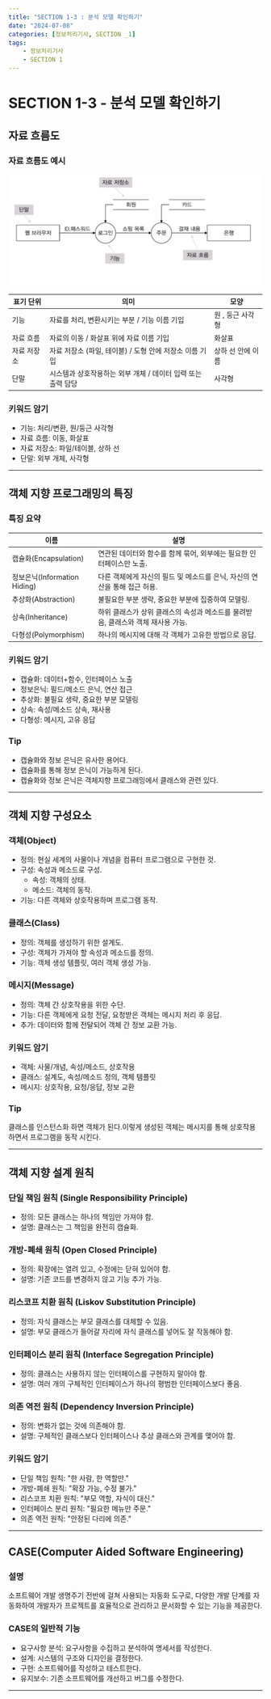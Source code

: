 ```yaml
---
title: "SECTION 1-3 : 분석 모델 확인하기"
date: "2024-07-08"
categories: [정보처리기사, SECTION _1]
tags:
    - 정보처리기사 
    - SECTION 1
---
```


# SECTION 1-3 - 분석 모델 확인하기

## 자료 흐름도

### 자료 흐름도 예시
![DFC](/assets/img/IPE/DataFlowChart.jpg)

| 표기 단위 | 의미 | 모양 |
| --- | --- | --- | 
| 기능 | 자료를 처리, 변환시키는 부분 / 기능 이름 기입 | 원 , 둥근 사각형 |
| 자료 흐름 | 자료의 이동 / 화살표 위에 자료 이름 기입 | 화살표 |
| 자료 저장소 | 자료 저장소 (파일, 테이블) / 도형 안에 저장소 이름 기입 | 상하 선 안에 이름 |
| 단말 | 시스템과 상호작용하는 외부 개체 / 데이터 입력 또는 출력 담당 | 사각형 | 

### 키워드 암기
* 기능: 처리/변환, 원/둥근 사각형
* 자료 흐름: 이동, 화살표
* 자료 저장소: 파일/테이블, 상하 선
* 단말: 외부 개체, 사각형

---------------------------------------

## 객체 지향 프로그래밍의 특징

### 특징 요약

| 이름 | 설명 |
| --- | --- |
|캡슐화(Encapsulation)|연관된 데이터와 함수를 함께 묶어, 외부에는 필요한 인터페이스만 노출.|
|정보은닉(Information Hiding)|다른 객체에게 자신의 필드 및 메소드를 은닉, 자신의 연산을 통해 접근 허용.|
|추상화(Abstraction)|불필요한 부분 생략, 중요한 부분에 집중하여 모델링.|
|상속(Inheritance)|하위 클래스가 상위 클래스의 속성과 메소드를 물려받음, 클래스와 객체 재사용 가능.|
|다형성(Polymorphism)|하나의 메시지에 대해 각 객체가 고유한 방법으로 응답.|

### 키워드 암기
* 캡슐화: 데이터+함수, 인터페이스 노출
* 정보은닉: 필드/메소드 은닉, 연산 접근
* 추상화: 불필요 생략, 중요한 부분 모델링
* 상속: 속성/메소드 상속, 재사용
* 다형성: 메시지, 고유 응답

### Tip
* 캡슐화와 정보 은닉은 유사한 용어다.
* 캡슐화를 통해 정보 은닉이 가능하게 된다.
* 캡슐화와 정보 은닉은 객체지향 프로그래밍에서 클래스와 관련 있다.

---------------------------

## 객체 지향 구성요소

### 객체(Object)
* 정의: 현실 세계의 사물이나 개념을 컴퓨터 프로그램으로 구현한 것.
* 구성: 속성과 메소드로 구성.
    * 속성: 객체의 상태.
    * 메소드: 객체의 동작.
* 기능: 다른 객체와 상호작용하며 프로그램 동작.

### 클래스(Class)
* 정의: 객체를 생성하기 위한 설계도.
* 구성: 객체가 가져야 할 속성과 메소드를 정의.
* 기능: 객체 생성 템플릿, 여러 객체 생성 가능.

### 메시지(Message)
* 정의: 객체 간 상호작용을 위한 수단.
* 기능: 다른 객체에게 요청 전달, 요청받은 객체는 메시지 처리 후 응답.
* 추가: 데이터와 함께 전달되어 객체 간 정보 교환 가능.

### 키워드 암기
* 객체: 사물/개념, 속성/메소드, 상호작용
* 클래스: 설계도, 속성/메소드 정의, 객체 템플릿
* 메시지: 상호작용, 요청/응답, 정보 교환

### Tip
클래스를 인스턴스화 하면 객체가 된다.이렇게 생성된 객체는 메시지를 통해 상호작용 하면서 프로그램을 동작 시킨다.

--------------------------------

## 객체 지향 설계 원칙

### 단일 책임 원칙 (Single Responsibility Principle)
* 정의: 모든 클래스는 하나의 책임만 가져야 함.
* 설명: 클래스는 그 책임을 완전히 캡슐화.

### 개방-폐쇄 원칙 (Open Closed Principle)
* 정의: 확장에는 열려 있고, 수정에는 닫혀 있어야 함.
* 설명: 기존 코드를 변경하지 않고 기능 추가 가능.

### 리스코프 치환 원칙 (Liskov Substitution Principle)
* 정의: 자식 클래스는 부모 클래스를 대체할 수 있음.
* 설명: 부모 클래스가 들어갈 자리에 자식 클래스를 넣어도 잘 작동해야 함.

### 인터페이스 분리 원칙 (Interface Segregation Principle)
* 정의: 클래스는 사용하지 않는 인터페이스를 구현하지 말아야 함.
* 설명: 여러 개의 구체적인 인터페이스가 하나의 평범한 인터페이스보다 좋음.

### 의존 역전 원칙 (Dependency Inversion Principle)
* 정의: 변화가 없는 것에 의존해야 함.
* 설명: 구체적인 클래스보다 인터페이스나 추상 클래스와 관계를 맺어야 함.

### 키워드 암기
* 단일 책임 원칙: "한 사람, 한 역할만."
* 개방-폐쇄 원칙: "확장 가능, 수정 불가."
* 리스코프 치환 원칙: "부모 역할, 자식이 대신."
* 인터페이스 분리 원칙: "필요한 메뉴만 주문."
* 의존 역전 원칙: "안정된 다리에 의존."

----------------------

## CASE(Computer Aided Software Engineering)
### 설명
소프트웨어 개발 생명주기 전반에 걸쳐 사용되는 자동화 도구로, 다양한 개발 단계를 자동화하여 개발자가 프로젝트를 효율적으로 관리하고 문서화할 수 있는 기능을 제공한다.

### CASE의 일반적 기능
* 요구사항 분석: 요구사항을 수집하고 분석하여 명세서를 작성한다.
* 설계: 시스템의 구조와 디자인을 결정한다.
* 구현: 소프트웨어를 작성하고 테스트한다.
* 유지보수: 기존 소프트웨어를 개선하고 버그를 수정한다.

----------------------


